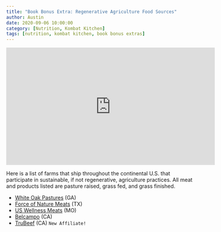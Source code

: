 ```yaml
---
title: "Book Bonus Extra: Regenerative Agriculture Food Sources"
author: Austin
date: 2020-09-06 10:00:00
category: [Nutrition, Kombat Kitchen]
tags: [nutrition, kombat kitchen, book bonus extras]
---
```


<iframe width="560" height="315" src="https://www.youtube.com/embed/DMYz6PWn8Bs" frameborder="0" allow="accelerometer; autoplay; encrypted-media; gyroscope; picture-in-picture" allowfullscreen></iframe>

Here is a list of farms that ship throughout the continental U.S. that participate in sustainable, if not regenerative, agriculture practices.  All meat and products listed are pasture raised, grass fed, and grass finished.

- [White Oak Pastures](https://www.whiteoakpastures.com/) (GA)
- [Force of Nature Meats](https://forceofnature.com/) (TX)
- [US Wellness Meats](https://grasslandbeef.com/) (MO)
- [Belcampo](https://belcampo.com/) (CA)
- [TruBeef](https://truorganicbeef.com/) (CA) ```New Affiliate!```
